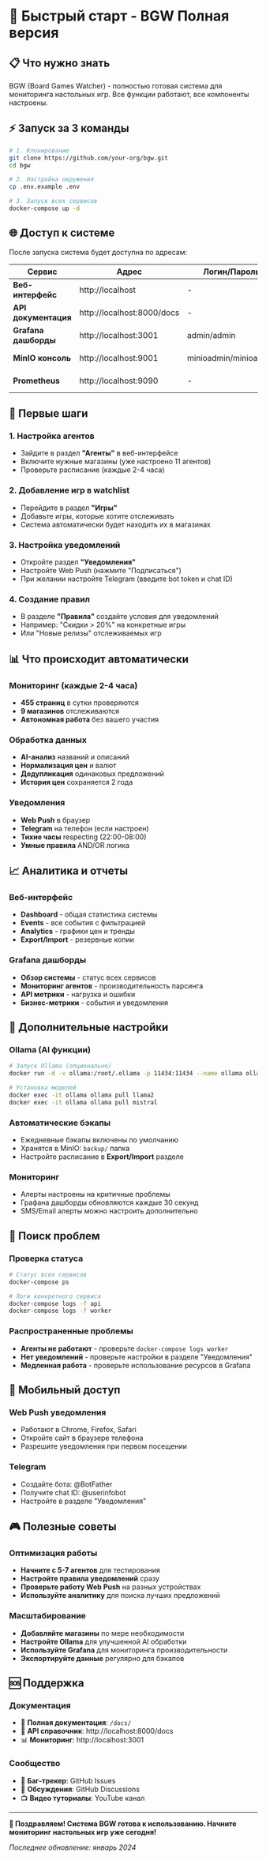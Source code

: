 # 🚀 Быстрый старт - BGW Полная версия

## 📋 Что нужно знать

BGW (Board Games Watcher) - полностью готовая система для мониторинга настольных игр. Все функции работают, все компоненты настроены.

## ⚡ Запуск за 3 команды

```bash
# 1. Клонирование
git clone https://github.com/your-org/bgw.git
cd bgw

# 2. Настройка окружения
cp .env.example .env

# 3. Запуск всех сервисов
docker-compose up -d
```

## 🌐 Доступ к системе

После запуска система будет доступна по адресам:

| Сервис | Адрес | Логин/Пароль | Описание |
|--------|------|-------------|----------|
| **Веб-интерфейс** | http://localhost | - | Основное приложение |
| **API документация** | http://localhost:8000/docs | - | Swagger документация |
| **Grafana дашборды** | http://localhost:3001 | admin/admin | Мониторинг и метрики |
| **MinIO консоль** | http://localhost:9001 | minioadmin/minioadmin | Хранилище файлов |
| **Prometheus** | http://localhost:9090 | - | Метрики системы |

## 🎯 Первые шаги

### 1. Настройка агентов
- Зайдите в раздел **"Агенты"** в веб-интерфейсе
- Включите нужные магазины (уже настроено 11 агентов)
- Проверьте расписание (каждые 2-4 часа)

### 2. Добавление игр в watchlist
- Перейдите в раздел **"Игры"**
- Добавьте игры, которые хотите отслеживать
- Система автоматически будет находить их в магазинах

### 3. Настройка уведомлений
- Откройте раздел **"Уведомления"**
- Настройте Web Push (нажмите "Подписаться")
- При желании настройте Telegram (введите bot token и chat ID)

### 4. Создание правил
- В разделе **"Правила"** создайте условия для уведомлений
- Например: "Скидки > 20%" на конкретные игры
- Или "Новые релизы" отслеживаемых игр

## 📊 Что происходит автоматически

### Мониторинг (каждые 2-4 часа)
- **455 страниц** в сутки проверяются
- **9 магазинов** отслеживаются
- **Автономная работа** без вашего участия

### Обработка данных
- **AI-анализ** названий и описаний
- **Нормализация цен** и валют
- **Дедупликация** одинаковых предложений
- **История цен** сохраняется 2 года

### Уведомления
- **Web Push** в браузер
- **Telegram** на телефон (если настроен)
- **Тихие часы** respecting (22:00-08:00)
- **Умные правила** AND/OR логика

## 📈 Аналитика и отчеты

### Веб-интерфейс
- **Dashboard** - общая статистика системы
- **Events** - все события с фильтрацией
- **Analytics** - графики цен и тренды
- **Export/Import** - резервные копии

### Grafana дашборды
- **Обзор системы** - статус всех сервисов
- **Мониторинг агентов** - производительность парсинга
- **API метрики** - нагрузка и ошибки
- **Бизнес-метрики** - события и уведомления

## 🔧 Дополнительные настройки

### Ollama (AI функции)
```bash
# Запуск Ollama (опционально)
docker run -d -v ollama:/root/.ollama -p 11434:11434 --name ollama ollama/ollama

# Установка моделей
docker exec -it ollama ollama pull llama2
docker exec -it ollama ollama pull mistral
```

### Автоматические бэкапы
- Ежедневные бэкапы включены по умолчанию
- Хранятся в MinIO: `backup/` папка
- Настройте расписание в **Export/Import** разделе

### Мониторинг
- Алерты настроены на критичные проблемы
- Графана дашборды обновляются каждые 30 секунд
- SMS/Email алерты можно настроить дополнительно

## 🚨 Поиск проблем

### Проверка статуса
```bash
# Статус всех сервисов
docker-compose ps

# Логи конкретного сервиса
docker-compose logs -f api
docker-compose logs -f worker
```

### Распространенные проблемы
- **Агенты не работают** - проверьте `docker-compose logs worker`
- **Нет уведомлений** - проверьте настройки в разделе "Уведомления"
- **Медленная работа** - проверьте использование ресурсов в Grafana

## 📱 Мобильный доступ

### Web Push уведомления
- Работают в Chrome, Firefox, Safari
- Откройте сайт в браузере телефона
- Разрешите уведомления при первом посещении

### Telegram
- Создайте бота: @BotFather
- Получите chat ID: @userinfobot
- Настройте в разделе "Уведомления"

## 🎮 Полезные советы

### Оптимизация работы
- **Начните с 5-7 агентов** для тестирования
- **Настройте правила уведомлений** сразу
- **Проверьте работу Web Push** на разных устройствах
- **Используйте аналитику** для поиска лучших предложений

### Масштабирование
- **Добавляйте магазины** по мере необходимости
- **Настройте Ollama** для улучшенной AI обработки
- **Используйте Grafana** для мониторинга производительности
- **Экспортируйте данные** регулярно для бэкапов

## 🆘 Поддержка

### Документация
- 📖 **Полная документация**: `/docs/`
- 🔧 **API справочник**: http://localhost:8000/docs
- 📊 **Мониторинг**: http://localhost:3001

### Сообщество
- 🐛 **Баг-трекер**: GitHub Issues
- 💬 **Обсуждения**: GitHub Discussions
- 📺 **Видео туториалы**: YouTube канал

---

**🎉 Поздравляем! Система BGW готова к использованию. Начните мониторинг настольных игр уже сегодня!**

*Последнее обновление: январь 2024*